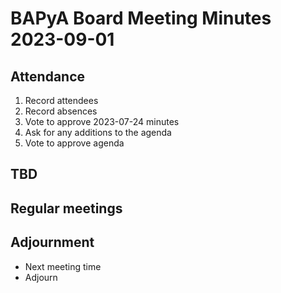# BAPyA Board Meeting Minutes 2023-09-01

## Attendance

1. Record attendees
2. Record absences
3. Vote to approve 2023-07-24 minutes
3. Ask for any additions to the agenda
4. Vote to approve agenda

## TBD

## Regular meetings

## Adjournment

* Next meeting time
* Adjourn
